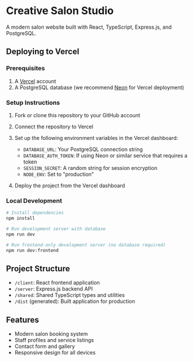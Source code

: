 # Creative Salon Studio

A modern salon website built with React, TypeScript, Express.js, and PostgreSQL.

## Deploying to Vercel

### Prerequisites

1. A [Vercel](https://vercel.com) account
2. A PostgreSQL database (we recommend [Neon](https://neon.tech) for Vercel deployment)

### Setup Instructions

1. Fork or clone this repository to your GitHub account
2. Connect the repository to Vercel
3. Set up the following environment variables in the Vercel dashboard:
   - `DATABASE_URL`: Your PostgreSQL connection string
   - `DATABASE_AUTH_TOKEN`: If using Neon or similar service that requires a token
   - `SESSION_SECRET`: A random string for session encryption
   - `NODE_ENV`: Set to "production"

4. Deploy the project from the Vercel dashboard

### Local Development

```bash
# Install dependencies
npm install

# Run development server with database
npm run dev 

# Run frontend-only development server (no database required)
npm run dev:frontend
```

## Project Structure

- `/client`: React frontend application
- `/server`: Express.js backend API
- `/shared`: Shared TypeScript types and utilities
- `/dist` (generated): Built application for production

## Features

- Modern salon booking system
- Staff profiles and service listings
- Contact form and gallery
- Responsive design for all devices 